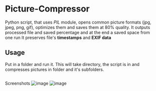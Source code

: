 # Picture-Compressor
Python script, that uses *PIL* module, opens common picture formats (jpg, jpeg, png, gif), optimizes them and saves them at 80% quality. 
It outputs processed file and saved percentage and at the end a saved space from one run
It preserves file's **timestamps** and **EXIF data**

## Usage
Put in a folder and run it. 
This will take directory, the script is in and compresses pictures in folder and it's subfolders.

##
Screenshots
![image](https://user-images.githubusercontent.com/50048116/140278170-f1a8fe75-5d03-4336-81b7-ca52b4e27ea3.png)
![image](https://user-images.githubusercontent.com/50048116/140278366-d0123623-70bf-4c10-8826-a11bbc2f0a80.png)
